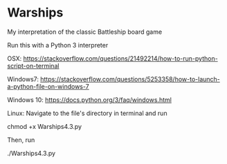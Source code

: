 # Warships
My interpretation of the classic Battleship board game

Run this with a Python 3 interpreter

OSX:
https://stackoverflow.com/questions/21492214/how-to-run-python-script-on-terminal


Windows7:
https://stackoverflow.com/questions/5253358/how-to-launch-a-python-file-on-windows-7


Windows 10:
https://docs.python.org/3/faq/windows.html


Linux:
Navigate to the file's directory in terminal and run

chmod +x Warships4.3.py

Then, run

./Warships4.3.py
